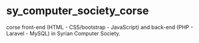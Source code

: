 # sy_computer_society_corse
corse front-end (HTML - CSS/bootstrap - JavaScript) and back-end (PHP - Laravel - MySQL) in Syrian Computer Society.
